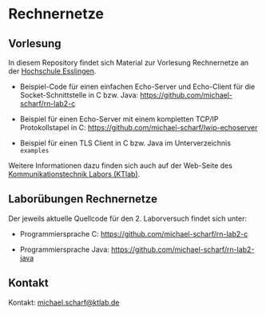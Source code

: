 # Rechnernetze

## Vorlesung

In diesem Repository findet sich Material zur Vorlesung Rechnernetze an der [Hochschule Esslingen](https://www.hs-esslingen.de).

* Beispiel-Code für einen einfachen Echo-Server und Echo-Client für die Socket-Schnittstelle in C bzw. Java: https://github.com/michael-scharf/rn-lab2-c

* Beispiel für einen Echo-Server mit einem kompletten TCP/IP Protokollstapel in C: https://github.com/michael-scharf/lwip-echoserver

* Beispiel für einen TLS Client in C bzw. Java im Unterverzeichnis `examples` 

Weitere Informationen dazu finden sich auch auf der Web-Seite des [Kommunikationstechnik Labors (KTlab)](https://www.ktlab.de).

## Laborübungen Rechnernetze

Der jeweils aktuelle Quellcode für den 2. Laborversuch findet sich unter:

* Programmiersprache C: https://github.com/michael-scharf/rn-lab2-c

* Programmiersprache Java: https://github.com/michael-scharf/rn-lab2-java

## Kontakt

Kontakt: michael.scharf@ktlab.de
